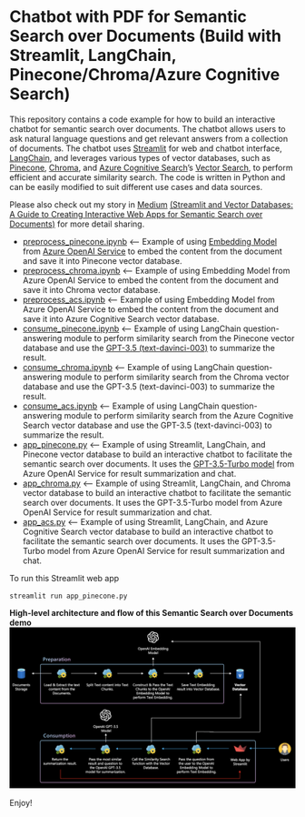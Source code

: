 # Chatbot with PDF for Semantic Search over Documents (Build with Streamlit, LangChain, Pinecone/Chroma/Azure Cognitive Search)

This repository contains a code example for how to build an interactive chatbot for semantic search over documents. The chatbot allows users to ask natural language questions and get relevant answers from a collection of documents. The chatbot uses [Streamlit](https://streamlit.io/) for web and chatbot interface, [LangChain](https://www.langchain.com/), and leverages various types of vector databases, such as [Pinecone](https://www.pinecone.io/), [Chroma](https://www.trychroma.com/), and [Azure Cognitive Search](https://learn.microsoft.com/en-us/azure/search/search-what-is-azure-search)’s [Vector Search](https://learn.microsoft.com/en-us/azure/search/vector-search-overview), to perform efficient and accurate similarity search. The code is written in Python and can be easily modified to suit different use cases and data sources.

Please also check out my story in [Medium](https://medium.com/@easonlai888) [(Streamlit and Vector Databases: A Guide to Creating Interactive Web Apps for Semantic Search over Documents)](https://easonlai888.medium.com/streamlit-and-vector-databases-a-guide-to-creating-interactive-web-apps-for-semantic-search-over-7a55d9b567ca) for more detail sharing.

* [preprocess_pinecone.ipynb](https://github.com/easonlai/chatbot_with_pdf_streamlit/blob/main/preprocess_pinecone.ipynb) <-- Example of using [Embedding Model](https://learn.microsoft.com/en-us/azure/ai-services/openai/concepts/models#embeddings-models) from [Azure OpenAI Service](https://learn.microsoft.com/en-us/azure/ai-services/openai/overview) to embed the content from the document and save it into Pinecone vector database.
* [preprocess_chroma.ipynb](https://github.com/easonlai/chatbot_with_pdf_streamlit/blob/main/preprocess_chroma.ipynb) <-- Example of using Embedding Model from Azure OpenAI Service to embed the content from the document and save it into Chroma vector database.
* [preprocess_acs.ipynb](https://github.com/easonlai/chatbot_with_pdf_streamlit/blob/main/preprocess_acs.ipynb) <-- Example of using Embedding Model from Azure OpenAI Service to embed the content from the document and save it into Azure Cognitive Search vector database.
* [consume_pinecone.ipynb](https://github.com/easonlai/chatbot_with_pdf_streamlit/blob/main/consume_pinecone.ipynb) <-- Example of using LangChain question-answering module to perform similarity search from the Pinecone vector database and use the [GPT-3.5 (text-davinci-003)](https://learn.microsoft.com/en-us/azure/ai-services/openai/concepts/legacy-models#gpt-35) to summarize the result.
* [consume_chroma.ipynb](https://github.com/easonlai/chatbot_with_pdf_streamlit/blob/main/consume_chroma.ipynb) <-- Example of using LangChain question-answering module to perform similarity search from the Chroma vector database and use the GPT-3.5 (text-davinci-003) to summarize the result.
* [consume_acs.ipynb](https://github.com/easonlai/chatbot_with_pdf_streamlit/blob/main/consume_acs.ipynb) <-- Example of using LangChain question-answering module to perform similarity search from the Azure Cognitive Search vector database and use the GPT-3.5 (text-davinci-003) to summarize the result.
* [app_pinecone.py](https://github.com/easonlai/chatbot_with_pdf_streamlit/blob/main/app_pinecone.py) <-- Example of using Streamlit, LangChain, and Pinecone vector database to build an interactive chatbot to facilitate the semantic search over documents. It uses the [GPT-3.5-Turbo model](https://learn.microsoft.com/en-us/azure/ai-services/openai/concepts/models#gpt-35) from Azure OpenAI Service for result summarization and chat.
* [app_chroma.py](https://github.com/easonlai/chatbot_with_pdf_streamlit/blob/main/app_chroma.py) <-- Example of using Streamlit, LangChain, and Chroma vector database to build an interactive chatbot to facilitate the semantic search over documents. It uses the GPT-3.5-Turbo model from Azure OpenAI Service for result summarization and chat.
* [app_acs.py](https://github.com/easonlai/chatbot_with_pdf_streamlit/blob/main/app_acs.py) <-- Example of using Streamlit, LangChain, and Azure Cognitive Search vector database to build an interactive chatbot to facilitate the semantic search over documents. It uses the GPT-3.5-Turbo model from Azure OpenAI Service for result summarization and chat.

To run this Streamlit web app
```
streamlit run app_pinecone.py
```

**High-level architecture and flow of this Semantic Search over Documents demo**
![alt text](https://github.com/easonlai/chatbot_with_pdf_streamlit/blob/main/git-images/git-image-1.png)

Enjoy!